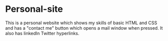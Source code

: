 # Personal-site
This is a personal website which shows my skills of basic HTML and CSS and has a "contact me" button which opens a mail window when pressed.
It also has linkedIn Twitter hyperlinks. 
